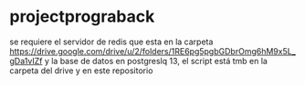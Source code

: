 ﻿# projectprograback
se requiere el servidor de redis que esta en la carpeta
https://drive.google.com/drive/u/2/folders/1RE6pg5pgbGDbrOmg6hM9x5L_gDa1vIZf
y la base de datos en postgreslq 13, el script está tmb en la carpeta del drive y en este repositorio

